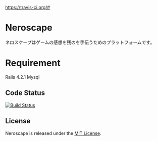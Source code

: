 https://travis-ci.org/#
# Neroscape
ネロスケープはゲームの感想を残のを手伝うためのプラットフォームです。

# Requirement
Rails 4.2.1
Mysql

## Code Status

[![Build Status](https://travis-ci.org/riseshia/neroscape.svg?branch=master)](https://travis-ci.org/riseshia/neroscape)

## License
Neroscape is released under the [MIT License](http://www.opensource.org/licenses/MIT).
